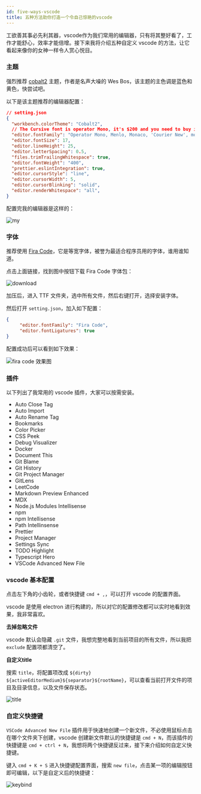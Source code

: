 ```yaml
---
id: five-ways-vscode
title: 五种方法助你打造一个令自己惊艳的vscode
---
```


工欲善其事必先利其器，vscode作为我们常用的编辑器，只有将其整好看了，工作才能舒心，效率才能倍增。接下来我将介绍五种自定义 vscode 的方法，让它看起来像你的女神一样令人赏心悦目。

### 主题

强烈推荐 [cobalt2](https://marketplace.visualstudio.com/items?itemName=wesbos.theme-cobalt2)  主题，作者是名声大噪的 Wes Bos，该主题的主色调是蓝色和黄色，快尝试吧。

以下是该主题推荐的编辑器配置：

```json
// setting.json
{
  "workbench.colorTheme": "Cobalt2",
  // The Cursive font is operator Mono, it's $200 and you need to buy it to get the cursive
  "editor.fontFamily": "Operator Mono, Menlo, Monaco, 'Courier New', monospace",
  "editor.fontSize": 17,
  "editor.lineHeight": 25,
  "editor.letterSpacing": 0.5,
  "files.trimTrailingWhitespace": true,
  "editor.fontWeight": "400",
  "prettier.eslintIntegration": true,
  "editor.cursorStyle": "line",
  "editor.cursorWidth": 5,
  "editor.cursorBlinking": "solid",
  "editor.renderWhitespace": "all",
}
```

配置完我的编辑器是这样的：

![my](https://ypyun.ywhoo.cn/assets/20210212192201.png)

### 字体

推荐使用 [Fira Code](https://github.com/tonsky/FiraCode)，它是等宽字体，被誉为最适合程序员用的字体，谁用谁知道。

点击上面链接，找到图中按钮下载 Fira Code 字体包：

![download](https://ypyun.ywhoo.cn/assets/20210212193254.png)

加压后，进入 TTF 文件夹，选中所有文件，然后右键打开，选择安装字体。

然后打开 `setting.json`，加入如下配置：

```json
{
     "editor.fontFamily": "Fira Code",
     "editor.fontLigatures": true
}
```

配置成功后可以看到如下效果：

![fira code 效果图](https://ypyun.ywhoo.cn/assets/20210212193106.png)

### 插件

以下列出了我常用的 vscode 插件，大家可以按需安装。

* Auto Close Tag
* Auto Import
* Auto Rename Tag
* Bookmarks
* Color Picker
* CSS Peek
* Debug Visualizer
* Docker
* Document This
* Git Blame
* Git History
* Git Project Manager
* GitLens
* LeetCode
* Markdown Preview Enhanced
* MDX
* Node.js Modules Intellisense
* npm
* npm Intellisense
* Path Intellinsense
* Prettier
* Project Manager
* Settings Sync
* TODO Highlight
* Typescript Hero
* VSCode Advanced New File

### vscode 基本配置

点击左下角的小齿轮，或者快捷键 `cmd + ,`，可以打开 vscode 的配置界面。

vscode 是使用 electron 进行构建的，所以对它的配置修改都可以实时地看到效果，我非常喜欢。

**去掉忽略文件**

vscode 默认会隐藏 `.git` 文件，我想完整地看到当前项目的所有文件，所以我把 `exclude` 配置项都清空了。

**自定义title**

搜索 `title`，将配置项改成 `${dirty} ${activeEditorMedium}${separator}${rootName}`，可以查看当前打开文件的项目及目录信息，以及文件保存状态。

![title](https://ypyun.ywhoo.cn/assets/20210212200218.png)

### 自定义快捷键

`VSCode Advanced New File` 插件用于快速地创建一个新文件，不必使用鼠标点击在哪个文件夹下创建，vscode 创建新文件默认的快捷键是 `cmd + N`，而该插件的快捷键是 `cmd + ctrl + N`，我想将两个快捷键反过来，接下来介绍如何自定义快捷键。

键入 `cmd + K + S` 进入快捷键配置界面，搜索 `new file`，点击某一项的编辑按钮即可编辑，以下是自定义后的快捷键：

![keybind](https://ypyun.ywhoo.cn/assets/20210212201333.png)

